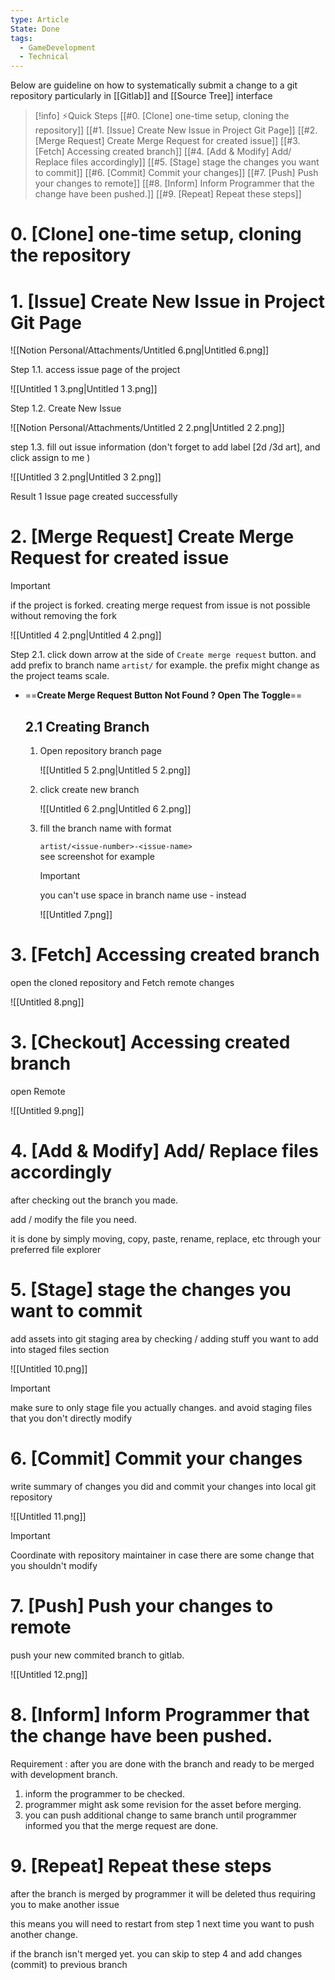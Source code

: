 ```yaml
---
type: Article
State: Done
tags:
  - GameDevelopment
  - Technical
---
```

Below are guideline on how to systematically submit a change to a git repository particularly in [[Gitlab]] and [[Source Tree]] interface

> [!info] ⚡Quick Steps
> [[#0. [Clone] one-time setup, cloning the repository]]
> [[#1. [Issue] Create New Issue in Project Git Page]]
> [[#2. [Merge Request] Create Merge Request for created issue]]
> [[#3. [Fetch] Accessing created branch]]
> [[#4. [Add & Modify] Add/ Replace files accordingly]]
> [[#5. [Stage] stage the changes you want to commit]]
> [[#6. [Commit] Commit your changes]]
> [[#7. [Push] Push your changes to remote]]
> [[#8. [Inform] Inform Programmer that the change have been pushed.]]
> [[#9. [Repeat] Repeat these steps]]
# 0. [Clone] one-time setup, cloning the repository

  

# 1. [Issue] Create New Issue in Project Git Page

![[Notion Personal/Attachments/Untitled 6.png|Untitled 6.png]]

Step 1.1. access issue page of the project

![[Untitled 1 3.png|Untitled 1 3.png]]

Step 1.2. Create New Issue

![[Notion Personal/Attachments/Untitled 2 2.png|Untitled 2 2.png]]

step 1.3. fill out issue information (don't forget to add label [2d /3d art], and click assign to me )

![[Untitled 3 2.png|Untitled 3 2.png]]

Result 1 Issue page created successfully

# 2. [Merge Request] Create Merge Request for created issue

> [!important]  
> if the project is forked. creating merge request from issue is not possible without removing the fork  

![[Untitled 4 2.png|Untitled 4 2.png]]

Step 2.1. click down arrow at the side of `Create merge request` button. and add prefix to branch name `artist/` for example. the prefix might change as the project teams scale.

- ==**Create Merge Request Button Not Found ? Open The Toggle**==
    
    ## 2.1 Creating Branch
    
    1. Open repository branch page
        
        ![[Untitled 5 2.png|Untitled 5 2.png]]
        
    2. click create new branch
        
        ![[Untitled 6 2.png|Untitled 6 2.png]]
        
    3. fill the branch name with format  
          
        `artist/<issue-number>-<issue-name>`  
        see screenshot for example  
        > [!important]  
        > you can't use space in branch name use - instead  
        
        ![[Untitled 7.png]]
        

# 3. [Fetch] Accessing created branch

open the cloned repository and Fetch remote changes

![[Untitled 8.png]]

# 3. [Checkout] Accessing created branch

open Remote

![[Untitled 9.png]]

# 4. [Add & Modify] Add/ Replace files accordingly

after checking out the branch you made.

add / modify the file you need.

it is done by simply moving, copy, paste, rename, replace, etc through your preferred file explorer

# 5. [Stage] stage the changes you want to commit

add assets into git staging area by checking / adding stuff you want to add into staged files section

![[Untitled 10.png]]

> [!important]  
> make sure to only stage file you actually changes. and avoid staging files that you don't directly modify  

# 6. [Commit] Commit your changes

write summary of changes you did and commit your changes into local git repository

![[Untitled 11.png]]

> [!important]  
> Coordinate with repository maintainer in case there are some change that you shouldn't modify  

# 7. [Push] Push your changes to remote

push your new commited branch to gitlab.

![[Untitled 12.png]]

# 8. [Inform] Inform Programmer that the change have been pushed.

Requirement : after you are done with the branch and ready to be merged with development branch.

1. inform the programmer to be checked.
2. programmer might ask some revision for the asset before merging.
3. you can push additional change to same branch until programmer informed you that the merge request are done.

# 9. [Repeat] Repeat these steps

after the branch is merged by programmer it will be deleted thus requiring you to make another issue

this means you will need to restart from step 1 next time you want to push another change.

if the branch isn't merged yet. you can skip to step 4 and add changes (commit) to previous branch